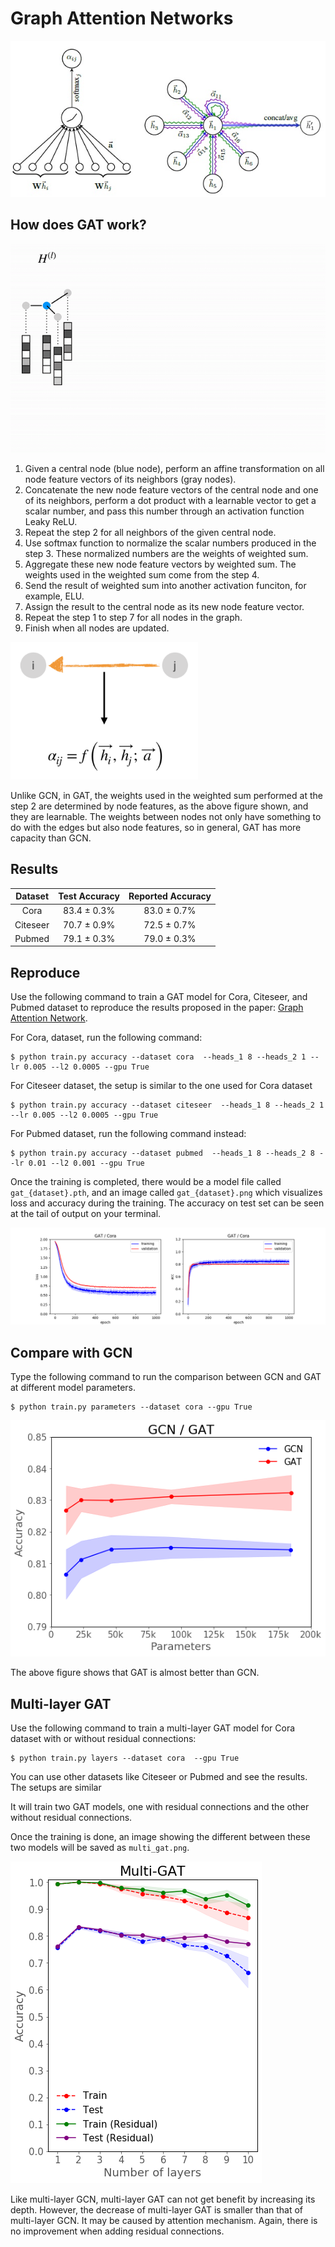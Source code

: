 # Graph Attention Networks

![](./images/layer.png)

## How does GAT work?

![](./images/gat.gif)

1. Given a central node (blue node), perform an affine transformation on all node feature vectors of its neighbors (gray nodes).
2. Concatenate the new node feature vectors of the central node and one of its neighbors,  perform a dot product with a learnable vector to get a scalar number, and pass this number through an activation function Leaky ReLU.
3. Repeat the step 2 for all neighbors of the given central node.
4. Use softmax function to normalize the scalar numbers produced in the step 3. These normalized numbers are the weights of weighted sum.
5. Aggregate these new node feature vectors by weighted sum. The weights used in the weighted sum come from the step 4.
6. Send the result of weighted sum into another activation funciton, for example, ELU.
7. Assign the result to the central node as its new node feature vector.
8. Repeat the step 1 to step 7 for all nodes in the graph.
9. Finish when all nodes are updated.

<img src=./images/weight.png width=300>

Unlike GCN, in GAT, the weights used in the weighted sum performed at the step 2 are determined by node features, as the above figure shown, and they are learnable. The weights between nodes not only have something to do with the edges but also node features, so in general, GAT has more capacity than GCN.

## Results

| Dataset | Test Accuracy | Reported Accuracy |
| :-: | :-: | :-: |
| Cora | 83.4 ± 0.3% | 83.0 ± 0.7% |
| Citeseer | 70.7 ± 0.9% | 72.5 ± 0.7% |
| Pubmed | 79.1 ± 0.3% | 79.0  ± 0.3% |

## Reproduce

Use the following command to train a GAT model for Cora, Citeseer, and Pubmed dataset to reproduce the results proposed in the paper: [Graph Attention Network](https://arxiv.org/pdf/1710.10903.pdf).

For Cora, dataset, run the following command:

```
$ python train.py accuracy --dataset cora  --heads_1 8 --heads_2 1 --lr 0.005 --l2 0.0005 --gpu True
```

For Citeseer dataset, the setup is similar to the one used for Cora dataset

```
$ python train.py accuracy --dataset citeseer  --heads_1 8 --heads_2 1 --lr 0.005 --l2 0.0005 --gpu True
```

For Pubmed dataset, run the following command instead:

```
$ python train.py accuracy --dataset pubmed  --heads_1 8 --heads_2 8 --lr 0.01 --l2 0.001 --gpu True
```

Once the training is completed, there would be a model file called `gat_{dataset}.pth`, and an image called `gat_{dataset}.png` which visualizes loss and accuracy during the training. The accuracy on test set can be seen at the tail of output on your terminal.

![](./images/gat_cora.png)

## Compare with GCN

Type the following command to run the comparison between GCN and GAT at different model parameters.

```
$ python train.py parameters --dataset cora --gpu True
```

![](./images/gcn:gat.png)

The above figure shows that GAT is almost better than GCN.

## Multi-layer GAT

Use the following command to train a multi-layer GAT model for Cora dataset with or without residual connections:

```
$ python train.py layers --dataset cora  --gpu True
```

You can use other datasets like Citeseer or Pubmed and see the results. The setups are similar 

It will train two GAT models, one with residual connections and the other without residual connections.

Once the training is done, an image showing the different between these two models will be saved as `multi_gat.png`.

![](./images/multi_gat.png)

Like multi-layer GCN, multi-layer GAT can not get benefit by increasing its depth. However, the decrease of multi-layer GAT is smaller than that of multi-layer GCN. It may be caused by attention mechanism. Again, there is no improvement when adding residual connections.
